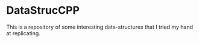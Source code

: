 # DataStrucCPP
This is a repository of some interesting data-structures that I tried my hand at replicating.
